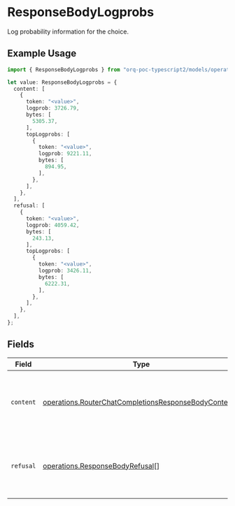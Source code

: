 # ResponseBodyLogprobs

Log probability information for the choice.

## Example Usage

```typescript
import { ResponseBodyLogprobs } from "orq-poc-typescript2/models/operations";

let value: ResponseBodyLogprobs = {
  content: [
    {
      token: "<value>",
      logprob: 3726.79,
      bytes: [
        5305.37,
      ],
      topLogprobs: [
        {
          token: "<value>",
          logprob: 9221.11,
          bytes: [
            894.95,
          ],
        },
      ],
    },
  ],
  refusal: [
    {
      token: "<value>",
      logprob: 4059.42,
      bytes: [
        243.13,
      ],
      topLogprobs: [
        {
          token: "<value>",
          logprob: 3426.11,
          bytes: [
            6222.31,
          ],
        },
      ],
    },
  ],
};
```

## Fields

| Field                                                                                                                        | Type                                                                                                                         | Required                                                                                                                     | Description                                                                                                                  |
| ---------------------------------------------------------------------------------------------------------------------------- | ---------------------------------------------------------------------------------------------------------------------------- | ---------------------------------------------------------------------------------------------------------------------------- | ---------------------------------------------------------------------------------------------------------------------------- |
| `content`                                                                                                                    | [operations.RouterChatCompletionsResponseBodyContent](../../models/operations/routerchatcompletionsresponsebodycontent.md)[] | :heavy_check_mark:                                                                                                           | A list of message content tokens with log probability information.                                                           |
| `refusal`                                                                                                                    | [operations.ResponseBodyRefusal](../../models/operations/responsebodyrefusal.md)[]                                           | :heavy_check_mark:                                                                                                           | A list of message refusal tokens with log probability information.                                                           |